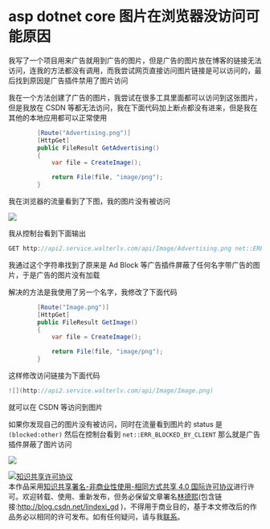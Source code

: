 # asp dotnet core 图片在浏览器没访问可能原因

我写了一个项目用来广告就用到广告的图片，但是广告的图片放在博客的链接无法访问，连我的方法都没有调用，而我尝试网页直接访问图片链接是可以访问的，最后找到原因是广告插件禁用了图片访问

<!--more-->
<!-- CreateTime:2019/5/21 11:24:43 -->

<!-- 标签：asp,aspdotnetcore,dotnetcore -->

我在一个方法创建了广告的图片，我尝试在很多工具里面都可以访问到这张图片，但是我放在 CSDN 等都无法访问，我在下面代码加上断点都没有进来，但是我在其他的本地应用都可以正常使用

```csharp
        [Route("Advertising.png")]
        [HttpGet]
        public FileResult GetAdvertising()
        {
            var file = CreateImage();

            return File(file, "image/png");
        }
```

我在浏览器的流量看到了下图，我的图片没有被访问

<!-- ![](image/asp dotnet core 图片在浏览器没访问可能原因/asp dotnet core 图片在浏览器没访问可能原因0.png) -->

![](http://cdn.lindexi.site/lindexi%2F201951174918622)

我从控制台看到下面输出

```csharp
GET http://api2.service.walterlv.com/api/Image/Advertising.png net::ERR_BLOCKED_BY_CLIENT
```

我通过这个字符串找到了原来是 Ad Block 等广告插件屏蔽了任何名字带广告的图片，于是广告的图片没有加载

解决的方法是我使用了另一个名字，我修改了下面代码

```csharp
        [Route("Image.png")]
        [HttpGet]
        public FileResult GetImage()
        {
            var file = CreateImage();

            return File(file, "image/png");
        }
```

这样修改访问链接为下面代码

```csharp
![](http://api2.service.walterlv.com/api/Image/Image.png)
```

就可以在 CSDN 等访问到图片

如果你发现自己的图片没有被访问，同时在流量看到图片的 status 是 `(blocked:other)` 然后在控制台看到 `net::ERR_BLOCKED_BY_CLIENT` 那么就是广告插件屏蔽了图片访问

[![](http://api2.service.walterlv.com/api/Image/Image.png)](http://api2.service.walterlv.com/api/Image/UrlMove)

<a rel="license" href="http://creativecommons.org/licenses/by-nc-sa/4.0/"><img alt="知识共享许可协议" style="border-width:0" src="https://licensebuttons.net/l/by-nc-sa/4.0/88x31.png" /></a><br />本作品采用<a rel="license" href="http://creativecommons.org/licenses/by-nc-sa/4.0/">知识共享署名-非商业性使用-相同方式共享 4.0 国际许可协议</a>进行许可。欢迎转载、使用、重新发布，但务必保留文章署名[林德熙](http://blog.csdn.net/lindexi_gd)(包含链接:http://blog.csdn.net/lindexi_gd )，不得用于商业目的，基于本文修改后的作品务必以相同的许可发布。如有任何疑问，请与我[联系](mailto:lindexi_gd@163.com)。
